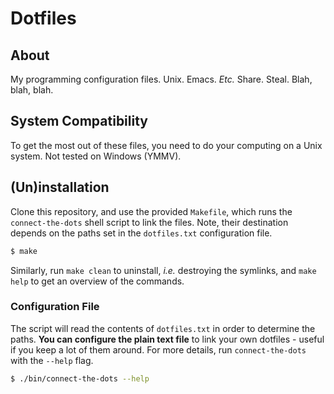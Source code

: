 # Dotfiles
## About
My programming configuration files. Unix. Emacs. _Etc._ Share. Steal. Blah,
blah, blah.

## System Compatibility
To get the most out of these files, you need to do your computing on a Unix
system. Not tested on Windows (YMMV).

## (Un)installation
Clone this repository, and use the provided `Makefile`, which runs the
`connect-the-dots` shell script to link the files. Note, their destination
depends on the paths set in the `dotfiles.txt` configuration file.

``` sh
$ make
```

Similarly, run `make clean` to uninstall, _i.e._ destroying the symlinks, and
`make help` to get an overview of the commands.

### Configuration File
The script will read the contents of `dotfiles.txt` in order to determine the
paths. __You can configure the plain text file__ to link your own dotfiles -
useful if you keep a lot of them around. For more details, run
`connect-the-dots` with the `--help` flag.

``` sh
$ ./bin/connect-the-dots --help
```

